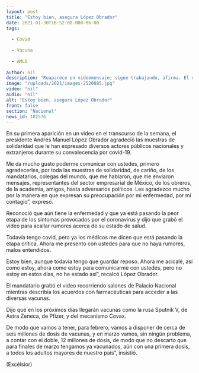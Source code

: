 ```yaml
---
layout: post
title: "Estoy bien, asegura López Obrador"
date: 2021-01-30T16:52:00.000-06:00
tags:
  
  - Covid
  
  - Vacuna
  
  - AMLO
  
author: nil
description: "Reaparece en videomensaje; sigue trabajando, afirma. El mandatario indicó que prefiere acallar rumores y detalló los avances que hay para la adquisición de más vacunas"
image: "/uploads/2021/images-2520885.jpg"
video: "nil"
audio: "nil"
alt: "Estoy bien, asegura López Obrador"
front: false
section: "Nacional"
news_id: 182576
---
```


En su primera aparición en un video en el transcurso de la semana, el presidente Andrés Manuel López Obrador agradeció las muestras de solidaridad que le han expresado diversos actores públicos nacionales y extranjeros durante su convalecencia por covid-19.

Me da mucho gusto poderme comunicar con ustedes, primero agradecerles, por toda las muestras de solidaridad, de cariño, de los mandatarios, colegas del mundo, que me hablaron, que me enviaron mensajes, representantes del sector empresarial de México, de los obreros, de la academia, amigos, hasta adversarios políticos. Les agradezco mucho por la manera en que expresan su preocupación por mi enfermedad, por mi contagio”, expresó.

Reconoció que aún tiene la enfermedad y que ya está pasando la peor etapa de los síntomas provocados por el coronavirus y dijo que grabó el video para acallar rumores acerca de su estado de salud.

Todavía tengo covid, pero ya los médicos me dicen que está pasando la etapa crítica. Ahora me presento con ustedes para que no haya rumores, malos entendidos.

 
Estoy bien, aunque todavía tengo que guardar reposo. Ahora me acicalé, así como estoy, ahora como estoy para comunicarme con ustedes, pero no estoy en estos días, no he estado así”, recalcó López Obrador.

El mandatario grabó el video recorriendo salones de Palacio Nacional mientras describía los acuerdos con farmacéuticas para acceder a las diversas vacunas.

Dijo que en los próximos días llegarán vacunas como la rusa Sputnik V, de Astra Zeneca, de Pfizer, y del mecanismo Covax.

De modo que vamos a tener, para febrero, vamos a disponer de cerca de seis millones de dosis de vacunas, y en marzo vamos, sin ningún problema, a contar con el doble, 12 millones de dosis, de modo que no descarto que para finales de marzo tengamos ya vacunados, aún con una primera dosis, a todos los adultos mayores de nuestro país”, insistió.

(Excélsior)